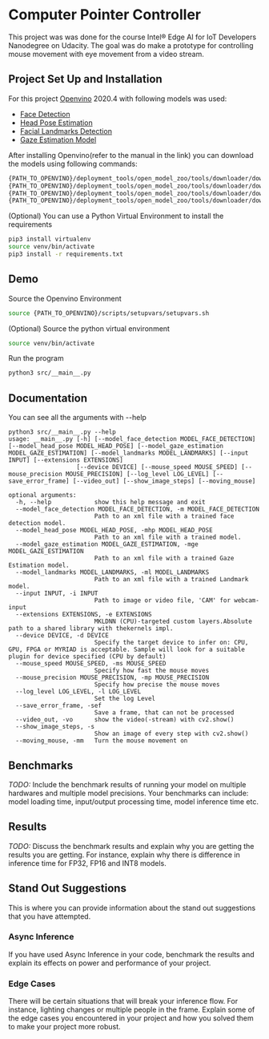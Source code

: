 # Computer Pointer Controller

This project was was done for the course Intel® Edge AI for IoT Developers Nanodegree on Udacity. The goal was do make a prototype for controlling mouse movement with eye movement from a video stream.

## Project Set Up and Installation
For this project [Openvino](https://docs.openvinotoolkit.org/latest/openvino_docs_install_guides_installing_openvino_linux.html) 2020.4 with following models was used:

* [Face Detection](https://docs.openvinotoolkit.org/latest/omz_models_intel_face_detection_adas_0001_description_face_detection_adas_0001.html)
* [Head Pose Estimation](https://docs.openvinotoolkit.org/latest/omz_models_intel_head_pose_estimation_adas_0001_description_head_pose_estimation_adas_0001.html)
* [Facial Landmarks Detection](https://docs.openvinotoolkit.org/latest/omz_models_intel_landmarks_regression_retail_0009_description_landmarks_regression_retail_0009.html)
* [Gaze Estimation Model](https://docs.openvinotoolkit.org/latest/omz_models_intel_gaze_estimation_adas_0002_description_gaze_estimation_adas_0002.html)

After installing Openvino(refer to the manual in the link) you can download the models using following commands:

```bash
{PATH_TO_OPENVINO}/deployment_tools/open_model_zoo/tools/downloader/downloader.py --name face-detection-adas-binary-0001 -o models
{PATH_TO_OPENVINO}/deployment_tools/open_model_zoo/tools/downloader/downloader.py --name head-pose-estimation-adas-0001 -o models
{PATH_TO_OPENVINO}/deployment_tools/open_model_zoo/tools/downloader/downloader.py --name landmarks-regression-retail-0009 -o models
{PATH_TO_OPENVINO}/deployment_tools/open_model_zoo/tools/downloader/downloader.py --name gaze-estimation-adas-0002 -o models
```

(Optional) You can use a Python Virtual Environment to install the requirements
```bash
pip3 install virtualenv
source venv/bin/activate 
pip3 install -r requirements.txt
```

## Demo
Source the Openvino Environment
```bash
source {PATH_TO_OPENVINO}/scripts/setupvars/setupvars.sh
```

(Optional)  Source the python virtual environment
```bash
source venv/bin/activate
```

Run the program
```bash
python3 src/__main__.py
```

## Documentation
You can see all the arguments with --help
```
python3 src/__main__.py --help
usage: __main__.py [-h] [--model_face_detection MODEL_FACE_DETECTION] [--model_head_pose MODEL_HEAD_POSE] [--model_gaze_estimation MODEL_GAZE_ESTIMATION] [--model_landmarks MODEL_LANDMARKS] [--input INPUT] [--extensions EXTENSIONS]
                   [--device DEVICE] [--mouse_speed MOUSE_SPEED] [--mouse_precision MOUSE_PRECISION] [--log_level LOG_LEVEL] [--save_error_frame] [--video_out] [--show_image_steps] [--moving_mouse]

optional arguments:
  -h, --help            show this help message and exit
  --model_face_detection MODEL_FACE_DETECTION, -m MODEL_FACE_DETECTION
                        Path to an xml file with a trained face detection model.
  --model_head_pose MODEL_HEAD_POSE, -mhp MODEL_HEAD_POSE
                        Path to an xml file with a trained model.
  --model_gaze_estimation MODEL_GAZE_ESTIMATION, -mge MODEL_GAZE_ESTIMATION
                        Path to an xml file with a trained Gaze Estimation model.
  --model_landmarks MODEL_LANDMARKS, -ml MODEL_LANDMARKS
                        Path to an xml file with a trained Landmark model.
  --input INPUT, -i INPUT
                        Path to image or video file, 'CAM' for webcam-input
  --extensions EXTENSIONS, -e EXTENSIONS
                        MKLDNN (CPU)-targeted custom layers.Absolute path to a shared library with thekernels impl.
  --device DEVICE, -d DEVICE
                        Specify the target device to infer on: CPU, GPU, FPGA or MYRIAD is acceptable. Sample will look for a suitable plugin for device specified (CPU by default)
  --mouse_speed MOUSE_SPEED, -ms MOUSE_SPEED
                        Specify how fast the mouse moves
  --mouse_precision MOUSE_PRECISION, -mp MOUSE_PRECISION
                        Specify how precise the mouse moves
  --log_level LOG_LEVEL, -l LOG_LEVEL
                        Set the log Level
  --save_error_frame, -sef
                        Save a frame, that can not be processed
  --video_out, -vo      show the video(-stream) with cv2.show()
  --show_image_steps, -s
                        Show an image of every step with cv2.show()
  --moving_mouse, -mm   Turn the mouse movement on
```

## Benchmarks
*TODO:* Include the benchmark results of running your model on multiple hardwares and multiple model precisions. Your benchmarks can include: model loading time, input/output processing time, model inference time etc.

## Results
*TODO:* Discuss the benchmark results and explain why you are getting the results you are getting. For instance, explain why there is difference in inference time for FP32, FP16 and INT8 models.

## Stand Out Suggestions
This is where you can provide information about the stand out suggestions that you have attempted.

### Async Inference
If you have used Async Inference in your code, benchmark the results and explain its effects on power and performance of your project.

### Edge Cases
There will be certain situations that will break your inference flow. For instance, lighting changes or multiple people in the frame. Explain some of the edge cases you encountered in your project and how you solved them to make your project more robust.
